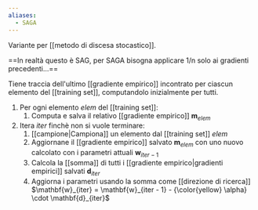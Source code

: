 ```yaml
---
aliases:
  - SAGA
---
```

Variante per [[metodo di discesa stocastico]].

==In realtà questo è SAG, per SAGA bisogna applicare 1/n solo ai gradienti precedenti...==

Tiene traccia dell'ultimo [[gradiente empirico]] incontrato per ciascun elemento del [[training set]], computandolo inizialmente per tutti.

1. Per ogni elemento $elem$ del [[training set]]:
	1. Computa e salva il relativo [[gradiente empirico]] $\mathbf{m}_{elem}$
2. Itera $iter$ finchè non si vuole terminare:
	1. [[campione|Campiona]] un elemento dal [[training set]] $elem$
	2. Aggiornane il [[gradiente empirico]] salvato $\mathbf{m}_{elem}$ con uno nuovo calcolato con i parametri attuali $\mathbf{w}_{iter-1}$
	3. Calcola la [[somma]] di tutti i [[gradiente empirico|gradienti empirici]] salvati $\mathbf{d}_{iter}$
	4. Aggiorna i parametri usando la somma come [[direzione di ricerca]]  $\mathbf{w}_{iter} = \mathbf{w}_{iter - 1} - {\color{yellow} \alpha} \cdot \mathbf{d}_{iter}$
